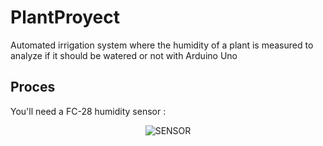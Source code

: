 # PlantProyect
Automated irrigation system where the humidity of a plant is measured to analyze if it should be watered or not with Arduino Uno
## Proces
<p>
  You'll need a FC-28 humidity sensor : 
</p>
<p align="center">
  <img src="https://user-images.githubusercontent.com/91161604/236649833-1d05623c-56a3-476a-8737-e717c4bbfdf6.PNG" alt="SENSOR">
</p>

